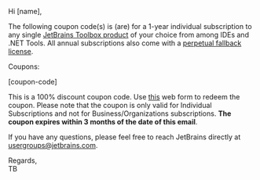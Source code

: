 Hi [name],

The following coupon code(s) is (are) for a 1-year individual subscription to any single [JetBrains Toolbox product](https://www.jetbrains.com/products.html) of your choice from among IDEs and .NET Tools. All annual subscriptions also come with a [perpetual fallback license](https://sales.jetbrains.com/hc/en-gb/articles/207240845).

Coupons:

[coupon-code]

This is a 100% discount coupon code. Use [this](https://www.jetbrains.com/store/redeem/) web form to redeem the coupon. Please note that the coupon is only valid for Individual Subscriptions and not for Business/Organizations subscriptions. **The coupon expires within 3 months of the date of this email**.

If you have any questions, please feel free to reach JetBrains directly at usergroups@jetbrains.com.

Regards,<br/>
TB
